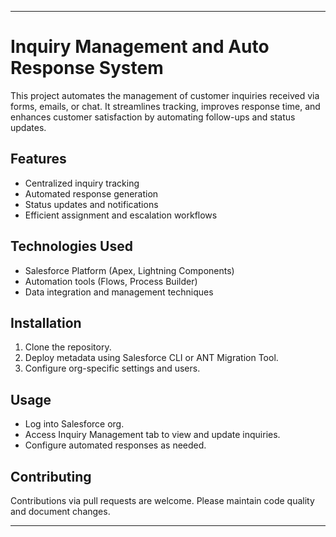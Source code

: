 
***

# Inquiry Management and Auto Response System

This project automates the management of customer inquiries received via forms, emails, or chat. It streamlines tracking, improves response time, and enhances customer satisfaction by automating follow-ups and status updates.

## Features
- Centralized inquiry tracking
- Automated response generation
- Status updates and notifications
- Efficient assignment and escalation workflows

## Technologies Used
- Salesforce Platform (Apex, Lightning Components)
- Automation tools (Flows, Process Builder)
- Data integration and management techniques

## Installation
1. Clone the repository.
2. Deploy metadata using Salesforce CLI or ANT Migration Tool.
3. Configure org-specific settings and users.

## Usage
- Log into Salesforce org.
- Access Inquiry Management tab to view and update inquiries.
- Configure automated responses as needed.

## Contributing
Contributions via pull requests are welcome. Please maintain code quality and document changes.


***
